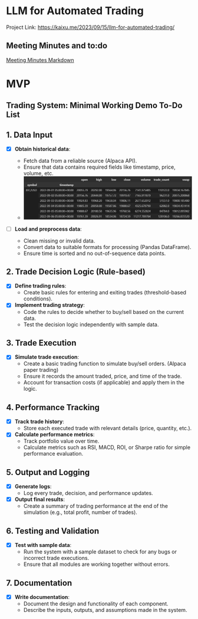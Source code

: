 # LLM for Automated Trading
Project Link: https://kaixu.me/2023/09/15/llm-for-automated-trading/

## Meeting Minutes and to:do
[Meeting Minutes Markdown](meetingMinutes.md)

# MVP
## Trading System: Minimal Working Demo To-Do List

## 1. Data Input
- [x] **Obtain historical data**: 
  - Fetch data from a reliable source (Alpaca API).
  - Ensure that data contains required fields like timestamp, price, volume, etc.
  - ![alt text](./assets/image.png)

- [ ] **Load and preprocess data**: 
  - Clean missing or invalid data.
  - Convert data to suitable formats for processing (Pandas DataFrame).
  - Ensure time is sorted and no out-of-sequence data points.

## 2. Trade Decision Logic (Rule-based)
- [x] **Define trading rules**: 
  - Create basic rules for entering and exiting trades (threshold-based conditions).
- [x] **Implement trading strategy**: 
  - Code the rules to decide whether to buy/sell based on the current data.
  - Test the decision logic independently with sample data.

## 3. Trade Execution
- [x] **Simulate trade execution**:
  - Create a basic trading function to simulate buy/sell orders. (Alpaca paper trading)
  - Ensure it records the amount traded, price, and time of the trade.
  - Account for transaction costs (if applicable) and apply them in the logic.

## 4. Performance Tracking
- [x] **Track trade history**: 
  - Store each executed trade with relevant details (price, quantity, etc.).
- [x] **Calculate performance metrics**: 
  - Track portfolio value over time.
  - Calculate metrics such as RSI, MACD, ROI, or Sharpe ratio for simple performance evaluation.
  
## 5. Output and Logging
- [x] **Generate logs**: 
  - Log every trade, decision, and performance updates.
- [x] **Output final results**: 
  - Create a summary of trading performance at the end of the simulation (e.g., total profit, number of trades).
  
## 6. Testing and Validation
- [x] **Test with sample data**: 
  - Run the system with a sample dataset to check for any bugs or incorrect trade executions.
  - Ensure that all modules are working together without errors.

## 7. Documentation
- [x] **Write documentation**: 
  - Document the design and functionality of each component.
  - Describe the inputs, outputs, and assumptions made in the system.
